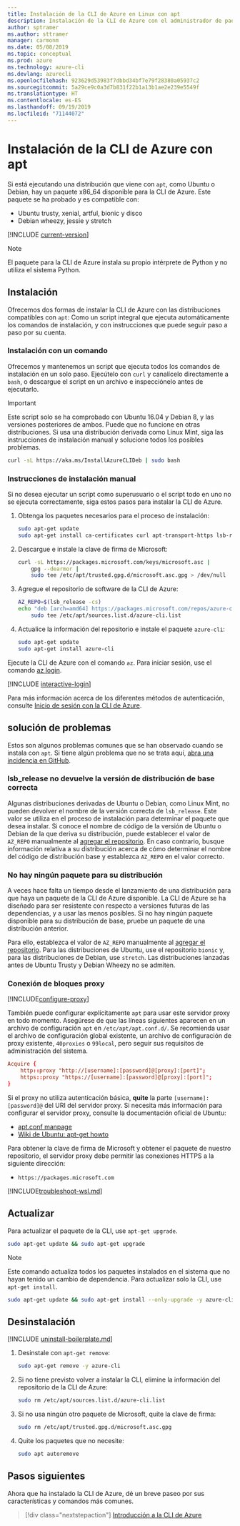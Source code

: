 ```yaml
---
title: Instalación de la CLI de Azure en Linux con apt
description: Instalación de la CLI de Azure con el administrador de paquetes apt
author: sptramer
ms.author: sttramer
manager: carmonm
ms.date: 05/08/2019
ms.topic: conceptual
ms.prod: azure
ms.technology: azure-cli
ms.devlang: azurecli
ms.openlocfilehash: 923629d53983f7dbbd34bf7e79f28380a05937c2
ms.sourcegitcommit: 5a29ce9c0a3d7b831f22b1a13b1ae2e239e5549f
ms.translationtype: HT
ms.contentlocale: es-ES
ms.lasthandoff: 09/19/2019
ms.locfileid: "71144072"
---
```

# <a name="install-azure-cli-with-apt"></a>Instalación de la CLI de Azure con apt

Si está ejecutando una distribución que viene con `apt`, como Ubuntu o Debian, hay un paquete x86_64 disponible para la CLI de Azure. Este paquete se ha probado y es compatible con:

* Ubuntu trusty, xenial, artful, bionic y disco
* Debian wheezy, jessie y stretch

[!INCLUDE [current-version](includes/current-version.md)]

> [!NOTE]
>
> El paquete para la CLI de Azure instala su propio intérprete de Python y no utiliza el sistema Python.

## <a name="install"></a>Instalación

Ofrecemos dos formas de instalar la CLI de Azure con las distribuciones compatibles con `apt`: Como un script integral que ejecuta automáticamente los comandos de instalación, y con instrucciones que puede seguir paso a paso por su cuenta.

### <a name="install-with-one-command"></a>Instalación con un comando

Ofrecemos y mantenemos un script que ejecuta todos los comandos de instalación en un solo paso. Ejecútelo con `curl` y canalícelo directamente a `bash`, o descargue el script en un archivo e inspecciónelo antes de ejecutarlo.

> [!IMPORTANT]
> Este script solo se ha comprobado con Ubuntu 16.04 y Debian 8, y las versiones posteriores de ambos. Puede que no funcione en otras distribuciones.
> Si usa una distribución derivada como Linux Mint, siga las instrucciones de instalación manual y solucione todos los posibles problemas.

```bash
curl -sL https://aka.ms/InstallAzureCLIDeb | sudo bash
```

### <a name="manual-install-instructions"></a>Instrucciones de instalación manual

Si no desea ejecutar un script como superusuario o el script todo en uno no se ejecuta correctamente, siga estos pasos para instalar la CLI de Azure.

1. Obtenga los paquetes necesarios para el proceso de instalación:

    ```bash
    sudo apt-get update
    sudo apt-get install ca-certificates curl apt-transport-https lsb-release gnupg
    ```

2. Descargue e instale la clave de firma de Microsoft:

    ```bash
    curl -sL https://packages.microsoft.com/keys/microsoft.asc | 
        gpg --dearmor | 
        sudo tee /etc/apt/trusted.gpg.d/microsoft.asc.gpg > /dev/null
    ```

3. <div id="set-release"/>Agregue el repositorio de software de la CLI de Azure:

    ```bash
    AZ_REPO=$(lsb_release -cs)
    echo "deb [arch=amd64] https://packages.microsoft.com/repos/azure-cli/ $AZ_REPO main" | 
        sudo tee /etc/apt/sources.list.d/azure-cli.list
    ```

4. Actualice la información del repositorio e instale el paquete `azure-cli`:

    ```bash
    sudo apt-get update
    sudo apt-get install azure-cli
    ```

Ejecute la CLI de Azure con el comando `az`. Para iniciar sesión, use el comando [az login](/cli/azure/reference-index#az-login).

[!INCLUDE [interactive-login](includes/interactive-login.md)]

Para más información acerca de los diferentes métodos de autenticación, consulte [Inicio de sesión con la CLI de Azure](authenticate-azure-cli.md).

## <a name="troubleshooting"></a>solución de problemas

Estos son algunos problemas comunes que se han observado cuando se instala con `apt`. Si tiene algún problema que no se trata aquí, [abra una incidencia en GitHub](https://github.com/Azure/azure-cli/issues).

### <a name="lsb_release-does-not-return-the-correct-base-distribution-version"></a>lsb_release no devuelve la versión de distribución de base correcta

Algunas distribuciones derivadas de Ubuntu o Debian, como Linux Mint, no pueden devolver el nombre de la versión correcta de `lsb_release`. Este valor se utiliza en el proceso de instalación para determinar el paquete que desea instalar. Si conoce el nombre de código de la versión de Ubuntu o Debian de la que deriva su distribución, puede establecer el valor de `AZ_REPO` manualmente al [agregar el repositorio](#set-release). En caso contrario, busque información relativa a su distribución acerca de cómo determinar el nombre del código de distribución base y establezca `AZ_REPO` en el valor correcto.

### <a name="no-package-for-your-distribution"></a>No hay ningún paquete para su distribución

A veces hace falta un tiempo desde el lanzamiento de una distribución para que haya un paquete de la CLI de Azure disponible. La CLI de Azure se ha diseñado para ser resistente con respecto a versiones futuras de las dependencias, y a usar las menos posibles. Si no hay ningún paquete disponible para su distribución de base, pruebe un paquete de una distribución anterior.

Para ello, establezca el valor de `AZ_REPO` manualmente al [agregar el repositorio](#set-release). Para las distribuciones de Ubuntu, use el repositorio `bionic` y, para las distribuciones de Debian, use `stretch`. Las distribuciones lanzadas antes de Ubuntu Trusty y Debian Wheezy no se admiten.

### <a name="proxy-blocks-connection"></a>Conexión de bloques proxy

[!INCLUDE[configure-proxy](includes/configure-proxy.md)]

También puede configurar explícitamente `apt` para usar este servidor proxy en todo momento. Asegúrese de que las líneas siguientes aparecen en un archivo de configuración `apt` en `/etc/apt/apt.conf.d/`. Se recomienda usar el archivo de configuración global existente, un archivo de configuración de proxy existente, `40proxies` o `99local`, pero seguir sus requisitos de administración del sistema.

```apt.conf
Acquire {
    http::proxy "http://[username]:[password]@[proxy]:[port]";
    https::proxy "https://[username]:[password]@[proxy]:[port]";
}
```

Si el proxy no utiliza autenticación básica, __quite__ la parte `[username]:[password]@` del URI del servidor proxy. Si necesita más información para configurar el servidor proxy, consulte la documentación oficial de Ubuntu:

* [apt.conf manpage](http://manpages.ubuntu.com/manpages/bionic/en/man5/apt.conf.5.html)
* [Wiki de Ubuntu: apt-get howto](https://help.ubuntu.com/community/AptGet/Howto#Setting_up_apt-get_to_use_a_http-proxy)

Para obtener la clave de firma de Microsoft y obtener el paquete de nuestro repositorio, el servidor proxy debe permitir las conexiones HTTPS a la siguiente dirección:

* `https://packages.microsoft.com`

[!INCLUDE[troubleshoot-wsl.md](includes/troubleshoot-wsl.md)]

## <a name="update"></a>Actualizar

Para actualizar el paquete de la CLI, use `apt-get upgrade`.

   ```bash
   sudo apt-get update && sudo apt-get upgrade
   ```

> [!NOTE]
> Este comando actualiza todos los paquetes instalados en el sistema que no hayan tenido un cambio de dependencia.
> Para actualizar solo la CLI, use `apt-get install`.
> 
> ```bash
> sudo apt-get update && sudo apt-get install --only-upgrade -y azure-cli
> ```

## <a name="uninstall"></a>Desinstalación

[!INCLUDE [uninstall-boilerplate.md](includes/uninstall-boilerplate.md)]

1. Desinstale con `apt-get remove`:

    ```bash
    sudo apt-get remove -y azure-cli
    ```

2. Si no tiene previsto volver a instalar la CLI, elimine la información del repositorio de la CLI de Azure:

   ```bash
   sudo rm /etc/apt/sources.list.d/azure-cli.list
   ```

3. Si no usa ningún otro paquete de Microsoft, quite la clave de firma:

    ```bash
    sudo rm /etc/apt/trusted.gpg.d/microsoft.asc.gpg
    ```

4. Quite los paquetes que no necesite:

   ```bash
   sudo apt autoremove
   ```

## <a name="next-steps"></a>Pasos siguientes

Ahora que ha instalado la CLI de Azure, dé un breve paseo por sus características y comandos más comunes.

> [!div class="nextstepaction"]
> [Introducción a la CLI de Azure](get-started-with-azure-cli.md)
